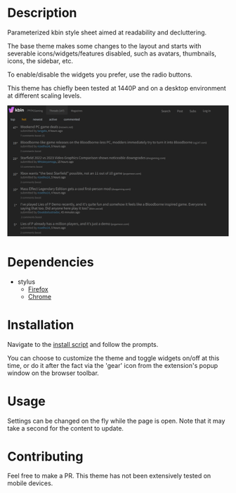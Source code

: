 # Description

Parameterized kbin style sheet aimed at readability and decluttering.

The base theme makes some changes to the layout and starts with severable icons/widgets/features disabled, such as
avatars, thumbnails, icons, the sidebar, etc.

To enable/disable the widgets you prefer, use the radio buttons.

This theme has chiefly been tested at 1440P and on a desktop environment at different scaling levels.

![Alt text](example.png)

# Dependencies
- stylus
    - [Firefox](https://addons.mozilla.org/en-US/firefox/addon/styl-us/)
    - [Chrome](https://chrome.google.com/webstore/detail/stylus/clngdbkpkpeebahjckkjfobafhncgmne)

# Installation

Navigate to the [install script](https://github.com/aclist/kbin-css/raw/main/kbin.user.css) and follow the prompts.

You can choose to customize the theme and toggle widgets on/off at this time, or do it after the fact
via the 'gear' icon from the extension's popup window on the browser toolbar.

# Usage

Settings can be changed on the fly while the page is open. Note that it may take a second for the content to update.

# Contributing

Feel free to make a PR. This theme has not been extensively tested on mobile devices.
